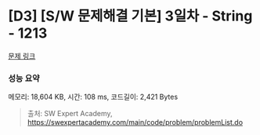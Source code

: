# [D3] [S/W 문제해결 기본] 3일차 - String - 1213 

[문제 링크](https://swexpertacademy.com/main/code/problem/problemDetail.do?contestProbId=AV14P0c6AAUCFAYi) 

### 성능 요약

메모리: 18,604 KB, 시간: 108 ms, 코드길이: 2,421 Bytes



> 출처: SW Expert Academy, https://swexpertacademy.com/main/code/problem/problemList.do